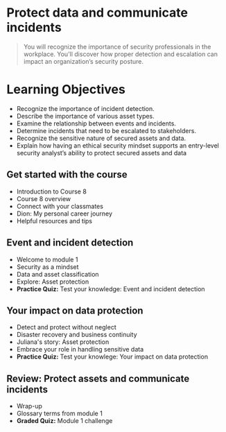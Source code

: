 # Protect data and communicate incidents
> You will recognize the importance of security professionals in the workplace. You'll discover how proper detection and escalation can impact an organization’s security posture.
# Learning Objectives
- Recognize the importance of incident detection.
- Describe the importance of various asset types.
- Examine the relationship between events and incidents.
- Determine incidents that need to be escalated to stakeholders.
- Recognize the sensitive nature of secured assets and data.
- Explain how having an ethical security mindset supports an entry-level security analyst’s ability to protect secured assets and data
## Get started with the course
- Introduction to Course 8
- Course 8 overview
- Connect with your classmates
- Dion: My personal career journey
- Helpful resources and tips
## Event and incident detection
- Welcome to module 1
- Security as a mindset
- Data and asset classification
- Explore: Asset protection
- **Practice Quiz:** Test your knowledge: Event and incident detection
## Your impact on data protection
- Detect and protect without neglect
- Disaster recovery and business continuity
- Juliana's story: Asset protection
- Embrace your role in handling sensitive data
- **Practice Quiz:** Test your knowlege: Your impact on data protection
## Review: Protect assets and communicate incidents
- Wrap-up
- Glossary terms from module 1
- **Graded Quiz:** Module 1 challenge
